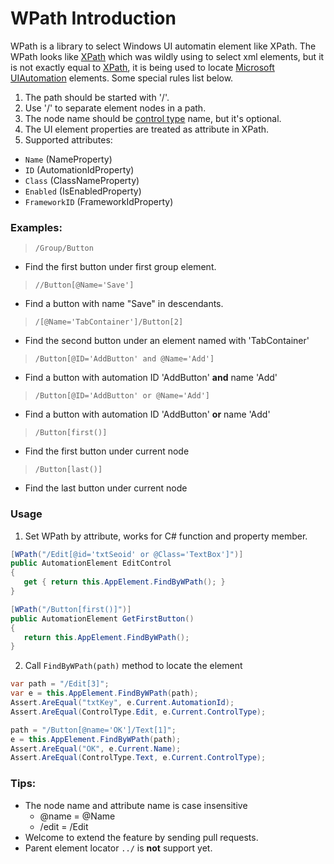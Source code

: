 # WPath Introduction
WPath is a library to select Windows UI automatin element like XPath. The WPath looks like [XPath][1] which was wildly using to select xml elements, but it is not exactly equal to [XPath][1],  it is being used to locate [Microsoft UIAutomation][2] elements. Some special rules list below.

1. The path should be started with '/'.
2. Use '/' to separate element nodes in a path.
3. The node name should be [control type][3] name, but it's optional.
4. The UI element properties are treated as attribute in XPath.
5. Supported attributes:
  + `Name` (NameProperty)
  + `ID` (AutomationIdProperty)
  + `Class` (ClassNameProperty)
  + `Enabled` (IsEnabledProperty)
  + `FrameworkID` (FrameworkIdProperty)

### Examples:

> `/Group/Button`
  + Find the first button under first group element.

> `//Button[@Name='Save']`
  + Find a button with name "Save" in descendants.

> `/[@Name='TabContainer']/Button[2]`
  + Find the second button under an element named with 'TabContainer'

> `/Button[@ID='AddButton' and @Name='Add']`
  + Find a button with automation ID 'AddButton' **and** name 'Add'

> `/Button[@ID='AddButton' or @Name='Add']`
  + Find a button with automation ID 'AddButton' **or** name 'Add'

> `/Button[first()]`
  + Find the first button under current node

> `/Button[last()]`
  + Find the last button under current node

### Usage

1. Set WPath by attribute, works for C# function and property member.

```cs
[WPath("/Edit[@id='txtSeoid' or @Class='TextBox']")]
public AutomationElement EditControl
{
   get { return this.AppElement.FindByWPath(); }
}

[WPath("/Button[first()]")]
public AutomationElement GetFirstButton()
{
   return this.AppElement.FindByWPath();
}
```

2. Call `FindByWPath(path)` method to locate the element

```cs
var path = "/Edit[3]";
var e = this.AppElement.FindByWPath(path);
Assert.AreEqual("txtKey", e.Current.AutomationId);
Assert.AreEqual(ControlType.Edit, e.Current.ControlType);

path = "/Button[@name='OK']/Text[1]";
e = this.AppElement.FindByWPath(path);
Assert.AreEqual("OK", e.Current.Name);
Assert.AreEqual(ControlType.Text, e.Current.ControlType);
```

### Tips:
- The node name and attribute name is case insensitive
  - @name = @Name
  - /edit = /Edit
- Welcome to extend the feature by sending pull requests.
- Parent element locator `../` is **not** support yet.

[1]: http://www.w3schools.com/xsl/xpath_intro.asp
[2]: https://msdn.microsoft.com/en-us/library/ms747327(v=vs.110).aspx
[3]: https://msdn.microsoft.com/en-us/library/ms743581(v=vs.110).aspx
